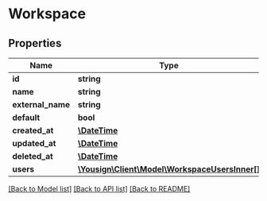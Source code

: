 # Workspace

## Properties
Name | Type | Description | Notes
------------ | ------------- | ------------- | -------------
**id** | **string** |  | 
**name** | **string** |  | 
**external_name** | **string** |  | 
**default** | **bool** |  | 
**created_at** | [**\DateTime**](\DateTime.md) |  | 
**updated_at** | [**\DateTime**](\DateTime.md) |  | 
**deleted_at** | [**\DateTime**](\DateTime.md) |  | 
**users** | [**\Yousign\Client\Model\WorkspaceUsersInner[]**](WorkspaceUsersInner.md) |  | 

[[Back to Model list]](../../README.md#documentation-for-models) [[Back to API list]](../../README.md#documentation-for-api-endpoints) [[Back to README]](../../README.md)
